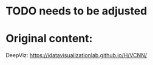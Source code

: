 # TODO needs to be adjusted


# Original content: 

DeepViz: https://idatavisualizationlab.github.io/H/VCNN/